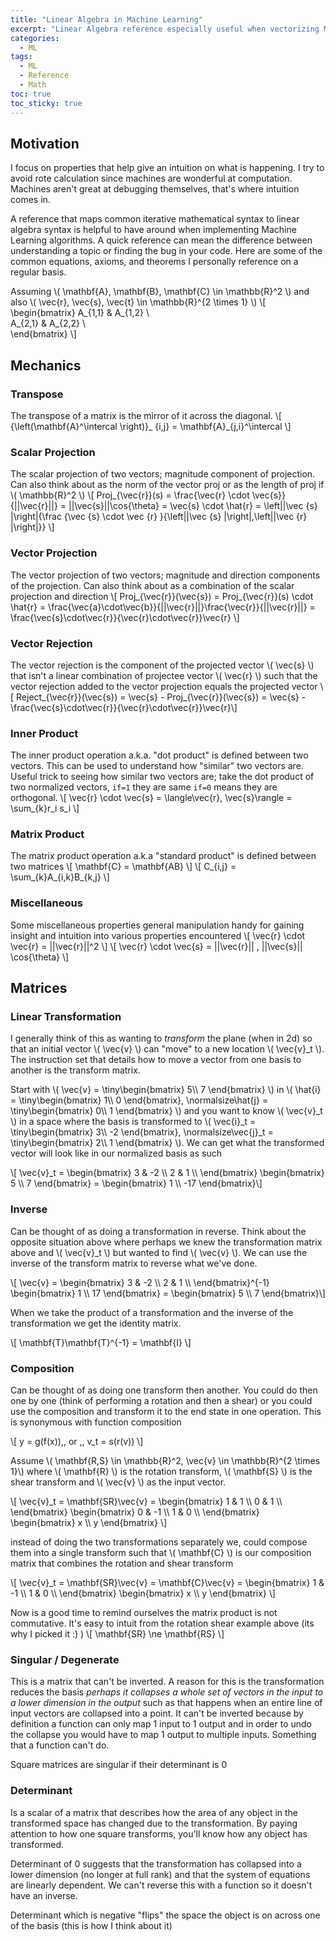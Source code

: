 ```yaml
---
title: "Linear Algebra in Machine Learning" 
excerpt: "Linear Algebra reference especially useful when vectorizing Machine Learning operations and understanding intuition for algorithms"
categories:
  - ML
tags:
  - ML
  - Reference
  - Math
toc: true
toc_sticky: true
---
```

<script id="MathJax-script" async src="https://cdnjs.cloudflare.com/ajax/libs/mathjax/2.7.7/MathJax.js?config=TeX-MML-AM_CHTML"></script>
<script async src="https://unpkg.com/mermaid@8.6.4/dist/mermaid.min.js"></script>

## Motivation
I focus on properties that help give an intuition on what is happening. I try to avoid rote calculation since machines are wonderful at computation. Machines aren't great at debugging themselves, that's where intuition comes in.

A reference that maps common iterative mathematical syntax to linear algebra syntax is helpful to have around when implementing Machine Learning algorithms. A quick reference can mean the difference between understanding a topic or finding the bug in your code. Here are some of the common equations, axioms, and theorems I personally reference on a regular basis. 

Assuming \\( \mathbf{A}, \mathbf{B}, \mathbf{C} \in \mathbb{R}^2 \\) and also \\( \vec{r}, \vec{s}, \vec{t} \in \mathbb{R}^{2 \times 1} \\)
\\[
    \begin{bmatrix}
    A_{1,1} & A_{1,2} \\\
    A_{2,1} & A_{2,2} \\\
    \end{bmatrix}
\\]

## Mechanics

### Transpose
The transpose of a matrix is the mirror of it across the diagonal.
\\[ {\left(\mathbf{A}^\intercal \right)}_ {i,j} = \mathbf{A}_{j,i}^\intercal  \\]

### Scalar Projection
The scalar projection of two vectors; magnitude component of projection. Can also think about as the norm of the vector proj or as the length of proj if \\( \mathbb{R}^2 \\)
\\[ Proj_{\vec{r}}(s) = \frac{\vec{r} \cdot \vec{s}}{||\vec{r}||} = ||\vec{s}||\cos{\theta} = \vec{s} \cdot \hat{r} = \left\||\vec {s} |\right\|{\frac {\vec {s} \cdot \vec {r} }{\left\||\vec {s} |\right\|\,\left\||\vec {r} |\right\|}} \\]

### Vector Projection
The vector projection of two vectors; magnitude and direction components of the projection. Can also think about as a combination of the scalar projection and direction
\\[ Proj_{\vec{r}}(\vec{s}) = Proj_{\vec{r}}(s) \cdot \hat{r} = \frac{\vec{a}\cdot\vec{b}}{||\vec{r}||}\frac{\vec{r}}{||\vec{r}||} = \frac{\vec{s}\cdot\vec{r}}{\vec{r}\cdot\vec{r}}\vec{r} \\]

### Vector Rejection
The vector rejection is the component of the projected vector \\( \vec{s} \\) that isn't a linear combination of projectee vector \\( \vec{r} \\) such that the vector rejection added to the vector projection equals the projected vector 
\\[ Reject_{\vec{r}}(\vec{s}) =  \vec{s} - Proj_{\vec{r}}(\vec{s}) = \vec{s} - \frac{\vec{s}\cdot\vec{r}}{\vec{r}\cdot\vec{r}}\vec{r}\\]

### Inner Product
The inner product operation a.k.a. "dot product" is defined between two vectors. This can be used to understand how "similar" two vectors are. Useful trick to seeing how similar two vectors are; take the dot product of two normalized vectors, `if=1` they are same `if=0` means they are orthogonal.
\\[ \vec{r} \cdot \vec{s} = \langle\vec{r}, \vec{s}\rangle = \sum_{k}r_i s_i \\]

### Matrix Product
The matrix product operation a.k.a "standard product" is defined between two matrices
\\[ \mathbf{C} = \mathbf{AB} \\]
\\[ C_{i,j} = \sum_{k}A_{i,k}B_{k,j} \\]

### Miscellaneous
Some miscellaneous properties general manipulation handy for gaining insight and intuition into various properties encountered
\\[ \vec{r} \cdot \vec{r} = ||\vec{r}||^2 \\]
\\[ \vec{r} \cdot \vec{s} = ||\vec{r}|| \, ||\vec{s}|| \cos{\theta} \\]


## Matrices
### Linear Transformation
I generally think of this as wanting to *transform* the plane (when in 2d) so that an initial vector \\( \vec{v} \\) can "move" to a new location \\( \vec{v}_t \\). The instruction set that details how to move a vector from one basis to another is the transform matrix.

Start with \\( \vec{v} = \tiny\begin{bmatrix} 5\\\ 7 \end{bmatrix} \\) in \\( \hat{i} = \tiny\begin{bmatrix} 1\\\ 0 \end{bmatrix}, \normalsize\hat{j} = \tiny\begin{bmatrix} 0\\\ 1 \end{bmatrix}  \\) and you want to know \\( \vec{v}_t \\) in a space where the basis is transformed to \\( \vec{i}_t = \tiny\begin{bmatrix} 3\\\ -2 \end{bmatrix}, \normalsize\vec{j}_t = \tiny\begin{bmatrix} 2\\\ 1 \end{bmatrix} \\). We can get what the transformed vector will look like in our normalized basis as such

\\[ \vec{v}_t = \begin{bmatrix} 3 & -2 \\\ 2 & 1 \\\ \end{bmatrix} \begin{bmatrix} 5 \\\ 7 \end{bmatrix} = \begin{bmatrix} 1 \\\ -17 \end{bmatrix}\\]

### Inverse
Can be thought of as doing a transformation in reverse. Think about the opposite situation above where perhaps we knew the transformation matrix above and \\( \vec{v}_t \\) but wanted to find \\( \vec{v} \\). We can use the inverse of the transform matrix to reverse what we've done.

\\[ \vec{v} = \begin{bmatrix} 3 & -2 \\\ 2 & 1 \\\ \end{bmatrix}^{-1} \begin{bmatrix} 1 \\\ 17 \end{bmatrix} = \begin{bmatrix} 5 \\\ 7 \end{bmatrix}\\]

When we take the product of a transformation and the inverse of the transformation we get the identity matrix.

\\[ \mathbf{T}\mathbf{T}^{-1} = \mathbf{I} \\]

### Composition
Can be thought of as doing one transform then another. You could do then one by one (think of performing a rotation and then a shear) or you could use the composition and transform it to the end state in one operation. This is synonymous with function composition

\\[ y = g(f(x))\,\, or \,\, v_t = s(r(v)) \\]

Assume \\( \mathbf{R,S} \in \mathbb{R}^2, \vec{v} \in \mathbb{R}^{2 \times 1}\\) where \\( \mathbf{R} \\) is the rotation transform, \\( \mathbf{S} \\) is the shear transform and \\( \vec{v} \\) as the input vector.

\\[ \vec{v}_t = \mathbf{SR}\vec{v} = \begin{bmatrix} 1 & 1 \\\ 0 & 1 \\\ \end{bmatrix} \begin{bmatrix} 0 & -1 \\\ 1 & 0 \\\ \end{bmatrix} \begin{bmatrix} x \\\ y \end{bmatrix} \\]

instead of doing the two transformations separately we, could compose them into a single transform such that \\( \mathbf{C} \\) is our composition matrix that combines the rotation and shear transform

\\[ \vec{v}_t = \mathbf{SR}\vec{v} = \mathbf{C}\vec{v} = \begin{bmatrix} 1 & -1 \\\ 1 & 0 \\\ \end{bmatrix} \begin{bmatrix} x \\\ y \end{bmatrix} \\]

Now is a good time to remind ourselves the matrix product is not commutative. It's easy to intuit from the rotation shear example above (its why I picked it :) )
\\[ \mathbf{SR} \ne \mathbf{RS} \\]

### Singular / Degenerate
This is a matrix that can't be inverted. A reason for this is the transformation reduces the basis *perhaps it collapses a whole set of vectors in the input to a lower dimension in the output* such as that happens when an entire line of input vectors are collapsed into a point. It can't be inverted because by definition a function can only map 1 input to 1 output and in order to undo the collapse you would have to map 1 output to multiple inputs. Something that a function can't do.

Square matrices are singular if their determinant is 0

### Determinant
Is a scalar of a matrix that describes how the area of any object in the transformed space has changed due to the transformation. By paying attention to how one square transforms, you'll know how any object has transformed.

Determinant of 0 suggests that the transformation has collapsed into a lower dimension (no longer at full rank) and that the system of equations are linearly dependent. We can't reverse this with a function so it doesn't have an inverse.

Determinant which is negative "flips" the space the object is on across one of the basis (this is how I think about it)